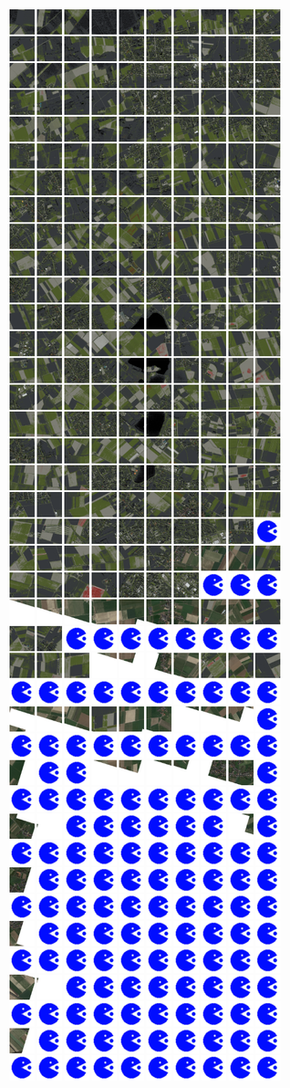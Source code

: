 <html>
<div>
<img src="https://github.com/HakkaTjakka/NL_TILE_MAP/blob/main/18/625/-1019/r.6250.-10190.png" height="44" width="44">
<img src="https://github.com/HakkaTjakka/NL_TILE_MAP/blob/main/18/625/-1019/r.6251.-10190.png" height="44" width="44">
<img src="https://github.com/HakkaTjakka/NL_TILE_MAP/blob/main/18/625/-1019/r.6252.-10190.png" height="44" width="44">
<img src="https://github.com/HakkaTjakka/NL_TILE_MAP/blob/main/18/625/-1019/r.6253.-10190.png" height="44" width="44">
<img src="https://github.com/HakkaTjakka/NL_TILE_MAP/blob/main/18/625/-1019/r.6254.-10190.png" height="44" width="44">
<img src="https://github.com/HakkaTjakka/NL_TILE_MAP/blob/main/18/625/-1019/r.6255.-10190.png" height="44" width="44">
<img src="https://github.com/HakkaTjakka/NL_TILE_MAP/blob/main/18/625/-1019/r.6256.-10190.png" height="44" width="44">
<img src="https://github.com/HakkaTjakka/NL_TILE_MAP/blob/main/18/625/-1019/r.6257.-10190.png" height="44" width="44">
<img src="https://github.com/HakkaTjakka/NL_TILE_MAP/blob/main/18/625/-1019/r.6258.-10190.png" height="44" width="44">
<img src="https://github.com/HakkaTjakka/NL_TILE_MAP/blob/main/18/625/-1019/r.6259.-10190.png" height="44" width="44">
<img src="https://github.com/HakkaTjakka/NL_TILE_MAP/blob/main/18/626/-1019/r.6260.-10190.png" height="44" width="44">
<img src="https://github.com/HakkaTjakka/NL_TILE_MAP/blob/main/18/626/-1019/r.6261.-10190.png" height="44" width="44">
<img src="https://github.com/HakkaTjakka/NL_TILE_MAP/blob/main/18/626/-1019/r.6262.-10190.png" height="44" width="44">
<img src="https://github.com/HakkaTjakka/NL_TILE_MAP/blob/main/18/626/-1019/r.6263.-10190.png" height="44" width="44">
<img src="https://github.com/HakkaTjakka/NL_TILE_MAP/blob/main/18/626/-1019/r.6264.-10190.png" height="44" width="44">
<img src="https://github.com/HakkaTjakka/NL_TILE_MAP/blob/main/18/626/-1019/r.6265.-10190.png" height="44" width="44">
<img src="https://github.com/HakkaTjakka/NL_TILE_MAP/blob/main/18/626/-1019/r.6266.-10190.png" height="44" width="44">
<img src="https://github.com/HakkaTjakka/NL_TILE_MAP/blob/main/18/626/-1019/r.6267.-10190.png" height="44" width="44">
<img src="https://github.com/HakkaTjakka/NL_TILE_MAP/blob/main/18/626/-1019/r.6268.-10190.png" height="44" width="44">
<img src="https://github.com/HakkaTjakka/NL_TILE_MAP/blob/main/18/626/-1019/r.6269.-10190.png" height="44" width="44">
<br>
<img src="https://github.com/HakkaTjakka/NL_TILE_MAP/blob/main/18/625/-1019/r.6250.-10189.png" height="44" width="44">
<img src="https://github.com/HakkaTjakka/NL_TILE_MAP/blob/main/18/625/-1019/r.6251.-10189.png" height="44" width="44">
<img src="https://github.com/HakkaTjakka/NL_TILE_MAP/blob/main/18/625/-1019/r.6252.-10189.png" height="44" width="44">
<img src="https://github.com/HakkaTjakka/NL_TILE_MAP/blob/main/18/625/-1019/r.6253.-10189.png" height="44" width="44">
<img src="https://github.com/HakkaTjakka/NL_TILE_MAP/blob/main/18/625/-1019/r.6254.-10189.png" height="44" width="44">
<img src="https://github.com/HakkaTjakka/NL_TILE_MAP/blob/main/18/625/-1019/r.6255.-10189.png" height="44" width="44">
<img src="https://github.com/HakkaTjakka/NL_TILE_MAP/blob/main/18/625/-1019/r.6256.-10189.png" height="44" width="44">
<img src="https://github.com/HakkaTjakka/NL_TILE_MAP/blob/main/18/625/-1019/r.6257.-10189.png" height="44" width="44">
<img src="https://github.com/HakkaTjakka/NL_TILE_MAP/blob/main/18/625/-1019/r.6258.-10189.png" height="44" width="44">
<img src="https://github.com/HakkaTjakka/NL_TILE_MAP/blob/main/18/625/-1019/r.6259.-10189.png" height="44" width="44">
<img src="https://github.com/HakkaTjakka/NL_TILE_MAP/blob/main/18/626/-1019/r.6260.-10189.png" height="44" width="44">
<img src="https://github.com/HakkaTjakka/NL_TILE_MAP/blob/main/18/626/-1019/r.6261.-10189.png" height="44" width="44">
<img src="https://github.com/HakkaTjakka/NL_TILE_MAP/blob/main/18/626/-1019/r.6262.-10189.png" height="44" width="44">
<img src="https://github.com/HakkaTjakka/NL_TILE_MAP/blob/main/18/626/-1019/r.6263.-10189.png" height="44" width="44">
<img src="https://github.com/HakkaTjakka/NL_TILE_MAP/blob/main/18/626/-1019/r.6264.-10189.png" height="44" width="44">
<img src="https://github.com/HakkaTjakka/NL_TILE_MAP/blob/main/18/626/-1019/r.6265.-10189.png" height="44" width="44">
<img src="https://github.com/HakkaTjakka/NL_TILE_MAP/blob/main/18/626/-1019/r.6266.-10189.png" height="44" width="44">
<img src="https://github.com/HakkaTjakka/NL_TILE_MAP/blob/main/18/626/-1019/r.6267.-10189.png" height="44" width="44">
<img src="https://github.com/HakkaTjakka/NL_TILE_MAP/blob/main/18/626/-1019/r.6268.-10189.png" height="44" width="44">
<img src="https://github.com/HakkaTjakka/NL_TILE_MAP/blob/main/18/626/-1019/r.6269.-10189.png" height="44" width="44">
<br>
<img src="https://github.com/HakkaTjakka/NL_TILE_MAP/blob/main/18/625/-1019/r.6250.-10188.png" height="44" width="44">
<img src="https://github.com/HakkaTjakka/NL_TILE_MAP/blob/main/18/625/-1019/r.6251.-10188.png" height="44" width="44">
<img src="https://github.com/HakkaTjakka/NL_TILE_MAP/blob/main/18/625/-1019/r.6252.-10188.png" height="44" width="44">
<img src="https://github.com/HakkaTjakka/NL_TILE_MAP/blob/main/18/625/-1019/r.6253.-10188.png" height="44" width="44">
<img src="https://github.com/HakkaTjakka/NL_TILE_MAP/blob/main/18/625/-1019/r.6254.-10188.png" height="44" width="44">
<img src="https://github.com/HakkaTjakka/NL_TILE_MAP/blob/main/18/625/-1019/r.6255.-10188.png" height="44" width="44">
<img src="https://github.com/HakkaTjakka/NL_TILE_MAP/blob/main/18/625/-1019/r.6256.-10188.png" height="44" width="44">
<img src="https://github.com/HakkaTjakka/NL_TILE_MAP/blob/main/18/625/-1019/r.6257.-10188.png" height="44" width="44">
<img src="https://github.com/HakkaTjakka/NL_TILE_MAP/blob/main/18/625/-1019/r.6258.-10188.png" height="44" width="44">
<img src="https://github.com/HakkaTjakka/NL_TILE_MAP/blob/main/18/625/-1019/r.6259.-10188.png" height="44" width="44">
<img src="https://github.com/HakkaTjakka/NL_TILE_MAP/blob/main/18/626/-1019/r.6260.-10188.png" height="44" width="44">
<img src="https://github.com/HakkaTjakka/NL_TILE_MAP/blob/main/18/626/-1019/r.6261.-10188.png" height="44" width="44">
<img src="https://github.com/HakkaTjakka/NL_TILE_MAP/blob/main/18/626/-1019/r.6262.-10188.png" height="44" width="44">
<img src="https://github.com/HakkaTjakka/NL_TILE_MAP/blob/main/18/626/-1019/r.6263.-10188.png" height="44" width="44">
<img src="https://github.com/HakkaTjakka/NL_TILE_MAP/blob/main/18/626/-1019/r.6264.-10188.png" height="44" width="44">
<img src="https://github.com/HakkaTjakka/NL_TILE_MAP/blob/main/18/626/-1019/r.6265.-10188.png" height="44" width="44">
<img src="https://github.com/HakkaTjakka/NL_TILE_MAP/blob/main/18/626/-1019/r.6266.-10188.png" height="44" width="44">
<img src="https://github.com/HakkaTjakka/NL_TILE_MAP/blob/main/18/626/-1019/r.6267.-10188.png" height="44" width="44">
<img src="https://github.com/HakkaTjakka/NL_TILE_MAP/blob/main/18/626/-1019/r.6268.-10188.png" height="44" width="44">
<img src="https://github.com/HakkaTjakka/NL_TILE_MAP/blob/main/18/626/-1019/r.6269.-10188.png" height="44" width="44">
<br>
<img src="https://github.com/HakkaTjakka/NL_TILE_MAP/blob/main/18/625/-1019/r.6250.-10187.png" height="44" width="44">
<img src="https://github.com/HakkaTjakka/NL_TILE_MAP/blob/main/18/625/-1019/r.6251.-10187.png" height="44" width="44">
<img src="https://github.com/HakkaTjakka/NL_TILE_MAP/blob/main/18/625/-1019/r.6252.-10187.png" height="44" width="44">
<img src="https://github.com/HakkaTjakka/NL_TILE_MAP/blob/main/18/625/-1019/r.6253.-10187.png" height="44" width="44">
<img src="https://github.com/HakkaTjakka/NL_TILE_MAP/blob/main/18/625/-1019/r.6254.-10187.png" height="44" width="44">
<img src="https://github.com/HakkaTjakka/NL_TILE_MAP/blob/main/18/625/-1019/r.6255.-10187.png" height="44" width="44">
<img src="https://github.com/HakkaTjakka/NL_TILE_MAP/blob/main/18/625/-1019/r.6256.-10187.png" height="44" width="44">
<img src="https://github.com/HakkaTjakka/NL_TILE_MAP/blob/main/18/625/-1019/r.6257.-10187.png" height="44" width="44">
<img src="https://github.com/HakkaTjakka/NL_TILE_MAP/blob/main/18/625/-1019/r.6258.-10187.png" height="44" width="44">
<img src="https://github.com/HakkaTjakka/NL_TILE_MAP/blob/main/18/625/-1019/r.6259.-10187.png" height="44" width="44">
<img src="https://github.com/HakkaTjakka/NL_TILE_MAP/blob/main/18/626/-1019/r.6260.-10187.png" height="44" width="44">
<img src="https://github.com/HakkaTjakka/NL_TILE_MAP/blob/main/18/626/-1019/r.6261.-10187.png" height="44" width="44">
<img src="https://github.com/HakkaTjakka/NL_TILE_MAP/blob/main/18/626/-1019/r.6262.-10187.png" height="44" width="44">
<img src="https://github.com/HakkaTjakka/NL_TILE_MAP/blob/main/18/626/-1019/r.6263.-10187.png" height="44" width="44">
<img src="https://github.com/HakkaTjakka/NL_TILE_MAP/blob/main/18/626/-1019/r.6264.-10187.png" height="44" width="44">
<img src="https://github.com/HakkaTjakka/NL_TILE_MAP/blob/main/18/626/-1019/r.6265.-10187.png" height="44" width="44">
<img src="https://github.com/HakkaTjakka/NL_TILE_MAP/blob/main/18/626/-1019/r.6266.-10187.png" height="44" width="44">
<img src="https://github.com/HakkaTjakka/NL_TILE_MAP/blob/main/18/626/-1019/r.6267.-10187.png" height="44" width="44">
<img src="https://github.com/HakkaTjakka/NL_TILE_MAP/blob/main/18/626/-1019/r.6268.-10187.png" height="44" width="44">
<img src="https://github.com/HakkaTjakka/NL_TILE_MAP/blob/main/18/626/-1019/r.6269.-10187.png" height="44" width="44">
<br>
<img src="https://github.com/HakkaTjakka/NL_TILE_MAP/blob/main/18/625/-1019/r.6250.-10186.png" height="44" width="44">
<img src="https://github.com/HakkaTjakka/NL_TILE_MAP/blob/main/18/625/-1019/r.6251.-10186.png" height="44" width="44">
<img src="https://github.com/HakkaTjakka/NL_TILE_MAP/blob/main/18/625/-1019/r.6252.-10186.png" height="44" width="44">
<img src="https://github.com/HakkaTjakka/NL_TILE_MAP/blob/main/18/625/-1019/r.6253.-10186.png" height="44" width="44">
<img src="https://github.com/HakkaTjakka/NL_TILE_MAP/blob/main/18/625/-1019/r.6254.-10186.png" height="44" width="44">
<img src="https://github.com/HakkaTjakka/NL_TILE_MAP/blob/main/18/625/-1019/r.6255.-10186.png" height="44" width="44">
<img src="https://github.com/HakkaTjakka/NL_TILE_MAP/blob/main/18/625/-1019/r.6256.-10186.png" height="44" width="44">
<img src="https://github.com/HakkaTjakka/NL_TILE_MAP/blob/main/18/625/-1019/r.6257.-10186.png" height="44" width="44">
<img src="https://github.com/HakkaTjakka/NL_TILE_MAP/blob/main/18/625/-1019/r.6258.-10186.png" height="44" width="44">
<img src="https://github.com/HakkaTjakka/NL_TILE_MAP/blob/main/18/625/-1019/r.6259.-10186.png" height="44" width="44">
<img src="https://github.com/HakkaTjakka/NL_TILE_MAP/blob/main/18/626/-1019/r.6260.-10186.png" height="44" width="44">
<img src="https://github.com/HakkaTjakka/NL_TILE_MAP/blob/main/18/626/-1019/r.6261.-10186.png" height="44" width="44">
<img src="https://github.com/HakkaTjakka/NL_TILE_MAP/blob/main/18/626/-1019/r.6262.-10186.png" height="44" width="44">
<img src="https://github.com/HakkaTjakka/NL_TILE_MAP/blob/main/18/626/-1019/r.6263.-10186.png" height="44" width="44">
<img src="https://github.com/HakkaTjakka/NL_TILE_MAP/blob/main/18/626/-1019/r.6264.-10186.png" height="44" width="44">
<img src="https://github.com/HakkaTjakka/NL_TILE_MAP/blob/main/18/626/-1019/r.6265.-10186.png" height="44" width="44">
<img src="https://github.com/HakkaTjakka/NL_TILE_MAP/blob/main/18/626/-1019/r.6266.-10186.png" height="44" width="44">
<img src="https://github.com/HakkaTjakka/NL_TILE_MAP/blob/main/18/626/-1019/r.6267.-10186.png" height="44" width="44">
<img src="https://github.com/HakkaTjakka/NL_TILE_MAP/blob/main/18/626/-1019/r.6268.-10186.png" height="44" width="44">
<img src="https://github.com/HakkaTjakka/NL_TILE_MAP/blob/main/18/626/-1019/r.6269.-10186.png" height="44" width="44">
<br>
<img src="https://github.com/HakkaTjakka/NL_TILE_MAP/blob/main/18/625/-1019/r.6250.-10185.png" height="44" width="44">
<img src="https://github.com/HakkaTjakka/NL_TILE_MAP/blob/main/18/625/-1019/r.6251.-10185.png" height="44" width="44">
<img src="https://github.com/HakkaTjakka/NL_TILE_MAP/blob/main/18/625/-1019/r.6252.-10185.png" height="44" width="44">
<img src="https://github.com/HakkaTjakka/NL_TILE_MAP/blob/main/18/625/-1019/r.6253.-10185.png" height="44" width="44">
<img src="https://github.com/HakkaTjakka/NL_TILE_MAP/blob/main/18/625/-1019/r.6254.-10185.png" height="44" width="44">
<img src="https://github.com/HakkaTjakka/NL_TILE_MAP/blob/main/18/625/-1019/r.6255.-10185.png" height="44" width="44">
<img src="https://github.com/HakkaTjakka/NL_TILE_MAP/blob/main/18/625/-1019/r.6256.-10185.png" height="44" width="44">
<img src="https://github.com/HakkaTjakka/NL_TILE_MAP/blob/main/18/625/-1019/r.6257.-10185.png" height="44" width="44">
<img src="https://github.com/HakkaTjakka/NL_TILE_MAP/blob/main/18/625/-1019/r.6258.-10185.png" height="44" width="44">
<img src="https://github.com/HakkaTjakka/NL_TILE_MAP/blob/main/18/625/-1019/r.6259.-10185.png" height="44" width="44">
<img src="https://github.com/HakkaTjakka/NL_TILE_MAP/blob/main/18/626/-1019/r.6260.-10185.png" height="44" width="44">
<img src="https://github.com/HakkaTjakka/NL_TILE_MAP/blob/main/18/626/-1019/r.6261.-10185.png" height="44" width="44">
<img src="https://github.com/HakkaTjakka/NL_TILE_MAP/blob/main/18/626/-1019/r.6262.-10185.png" height="44" width="44">
<img src="https://github.com/HakkaTjakka/NL_TILE_MAP/blob/main/18/626/-1019/r.6263.-10185.png" height="44" width="44">
<img src="https://github.com/HakkaTjakka/NL_TILE_MAP/blob/main/18/626/-1019/r.6264.-10185.png" height="44" width="44">
<img src="https://github.com/HakkaTjakka/NL_TILE_MAP/blob/main/18/626/-1019/r.6265.-10185.png" height="44" width="44">
<img src="https://github.com/HakkaTjakka/NL_TILE_MAP/blob/main/18/626/-1019/r.6266.-10185.png" height="44" width="44">
<img src="https://github.com/HakkaTjakka/NL_TILE_MAP/blob/main/18/626/-1019/r.6267.-10185.png" height="44" width="44">
<img src="https://github.com/HakkaTjakka/NL_TILE_MAP/blob/main/18/626/-1019/r.6268.-10185.png" height="44" width="44">
<img src="https://github.com/HakkaTjakka/NL_TILE_MAP/blob/main/18/626/-1019/r.6269.-10185.png" height="44" width="44">
<br>
<img src="https://github.com/HakkaTjakka/NL_TILE_MAP/blob/main/18/625/-1019/r.6250.-10184.png" height="44" width="44">
<img src="https://github.com/HakkaTjakka/NL_TILE_MAP/blob/main/18/625/-1019/r.6251.-10184.png" height="44" width="44">
<img src="https://github.com/HakkaTjakka/NL_TILE_MAP/blob/main/18/625/-1019/r.6252.-10184.png" height="44" width="44">
<img src="https://github.com/HakkaTjakka/NL_TILE_MAP/blob/main/18/625/-1019/r.6253.-10184.png" height="44" width="44">
<img src="https://github.com/HakkaTjakka/NL_TILE_MAP/blob/main/18/625/-1019/r.6254.-10184.png" height="44" width="44">
<img src="https://github.com/HakkaTjakka/NL_TILE_MAP/blob/main/18/625/-1019/r.6255.-10184.png" height="44" width="44">
<img src="https://github.com/HakkaTjakka/NL_TILE_MAP/blob/main/18/625/-1019/r.6256.-10184.png" height="44" width="44">
<img src="https://github.com/HakkaTjakka/NL_TILE_MAP/blob/main/18/625/-1019/r.6257.-10184.png" height="44" width="44">
<img src="https://github.com/HakkaTjakka/NL_TILE_MAP/blob/main/18/625/-1019/r.6258.-10184.png" height="44" width="44">
<img src="https://github.com/HakkaTjakka/NL_TILE_MAP/blob/main/18/625/-1019/r.6259.-10184.png" height="44" width="44">
<img src="https://github.com/HakkaTjakka/NL_TILE_MAP/blob/main/18/626/-1019/r.6260.-10184.png" height="44" width="44">
<img src="https://github.com/HakkaTjakka/NL_TILE_MAP/blob/main/18/626/-1019/r.6261.-10184.png" height="44" width="44">
<img src="https://github.com/HakkaTjakka/NL_TILE_MAP/blob/main/18/626/-1019/r.6262.-10184.png" height="44" width="44">
<img src="https://github.com/HakkaTjakka/NL_TILE_MAP/blob/main/18/626/-1019/r.6263.-10184.png" height="44" width="44">
<img src="https://github.com/HakkaTjakka/NL_TILE_MAP/blob/main/18/626/-1019/r.6264.-10184.png" height="44" width="44">
<img src="https://github.com/HakkaTjakka/NL_TILE_MAP/blob/main/18/626/-1019/r.6265.-10184.png" height="44" width="44">
<img src="https://github.com/HakkaTjakka/NL_TILE_MAP/blob/main/18/626/-1019/r.6266.-10184.png" height="44" width="44">
<img src="https://github.com/HakkaTjakka/NL_TILE_MAP/blob/main/18/626/-1019/r.6267.-10184.png" height="44" width="44">
<img src="https://github.com/HakkaTjakka/NL_TILE_MAP/blob/main/18/626/-1019/r.6268.-10184.png" height="44" width="44">
<img src="https://github.com/HakkaTjakka/NL_TILE_MAP/blob/main/18/626/-1019/r.6269.-10184.png" height="44" width="44">
<br>
<img src="https://github.com/HakkaTjakka/NL_TILE_MAP/blob/main/18/625/-1019/r.6250.-10183.png" height="44" width="44">
<img src="https://github.com/HakkaTjakka/NL_TILE_MAP/blob/main/18/625/-1019/r.6251.-10183.png" height="44" width="44">
<img src="https://github.com/HakkaTjakka/NL_TILE_MAP/blob/main/18/625/-1019/r.6252.-10183.png" height="44" width="44">
<img src="https://github.com/HakkaTjakka/NL_TILE_MAP/blob/main/18/625/-1019/r.6253.-10183.png" height="44" width="44">
<img src="https://github.com/HakkaTjakka/NL_TILE_MAP/blob/main/18/625/-1019/r.6254.-10183.png" height="44" width="44">
<img src="https://github.com/HakkaTjakka/NL_TILE_MAP/blob/main/18/625/-1019/r.6255.-10183.png" height="44" width="44">
<img src="https://github.com/HakkaTjakka/NL_TILE_MAP/blob/main/18/625/-1019/r.6256.-10183.png" height="44" width="44">
<img src="https://github.com/HakkaTjakka/NL_TILE_MAP/blob/main/18/625/-1019/r.6257.-10183.png" height="44" width="44">
<img src="https://github.com/HakkaTjakka/NL_TILE_MAP/blob/main/18/625/-1019/r.6258.-10183.png" height="44" width="44">
<img src="https://github.com/HakkaTjakka/NL_TILE_MAP/blob/main/18/625/-1019/r.6259.-10183.png" height="44" width="44">
<img src="https://github.com/HakkaTjakka/NL_TILE_MAP/blob/main/18/626/-1019/r.6260.-10183.png" height="44" width="44">
<img src="https://github.com/HakkaTjakka/NL_TILE_MAP/blob/main/18/626/-1019/r.6261.-10183.png" height="44" width="44">
<img src="https://github.com/HakkaTjakka/NL_TILE_MAP/blob/main/18/626/-1019/r.6262.-10183.png" height="44" width="44">
<img src="https://github.com/HakkaTjakka/NL_TILE_MAP/blob/main/18/626/-1019/r.6263.-10183.png" height="44" width="44">
<img src="https://github.com/HakkaTjakka/NL_TILE_MAP/blob/main/18/626/-1019/r.6264.-10183.png" height="44" width="44">
<img src="https://github.com/HakkaTjakka/NL_TILE_MAP/blob/main/18/626/-1019/r.6265.-10183.png" height="44" width="44">
<img src="https://github.com/HakkaTjakka/NL_TILE_MAP/blob/main/18/626/-1019/r.6266.-10183.png" height="44" width="44">
<img src="https://github.com/HakkaTjakka/NL_TILE_MAP/blob/main/18/626/-1019/r.6267.-10183.png" height="44" width="44">
<img src="https://github.com/HakkaTjakka/NL_TILE_MAP/blob/main/18/626/-1019/r.6268.-10183.png" height="44" width="44">
<img src="https://github.com/HakkaTjakka/NL_TILE_MAP/blob/main/18/626/-1019/r.6269.-10183.png" height="44" width="44">
<br>
<img src="https://github.com/HakkaTjakka/NL_TILE_MAP/blob/main/18/625/-1019/r.6250.-10182.png" height="44" width="44">
<img src="https://github.com/HakkaTjakka/NL_TILE_MAP/blob/main/18/625/-1019/r.6251.-10182.png" height="44" width="44">
<img src="https://github.com/HakkaTjakka/NL_TILE_MAP/blob/main/18/625/-1019/r.6252.-10182.png" height="44" width="44">
<img src="https://github.com/HakkaTjakka/NL_TILE_MAP/blob/main/18/625/-1019/r.6253.-10182.png" height="44" width="44">
<img src="https://github.com/HakkaTjakka/NL_TILE_MAP/blob/main/18/625/-1019/r.6254.-10182.png" height="44" width="44">
<img src="https://github.com/HakkaTjakka/NL_TILE_MAP/blob/main/18/625/-1019/r.6255.-10182.png" height="44" width="44">
<img src="https://github.com/HakkaTjakka/NL_TILE_MAP/blob/main/18/625/-1019/r.6256.-10182.png" height="44" width="44">
<img src="https://github.com/HakkaTjakka/NL_TILE_MAP/blob/main/18/625/-1019/r.6257.-10182.png" height="44" width="44">
<img src="https://github.com/HakkaTjakka/NL_TILE_MAP/blob/main/18/625/-1019/r.6258.-10182.png" height="44" width="44">
<img src="https://github.com/HakkaTjakka/NL_TILE_MAP/blob/main/18/625/-1019/r.6259.-10182.png" height="44" width="44">
<img src="https://github.com/HakkaTjakka/NL_TILE_MAP/blob/main/18/626/-1019/r.6260.-10182.png" height="44" width="44">
<img src="https://github.com/HakkaTjakka/NL_TILE_MAP/blob/main/18/626/-1019/r.6261.-10182.png" height="44" width="44">
<img src="https://github.com/HakkaTjakka/NL_TILE_MAP/blob/main/18/626/-1019/r.6262.-10182.png" height="44" width="44">
<img src="https://github.com/HakkaTjakka/NL_TILE_MAP/blob/main/18/626/-1019/r.6263.-10182.png" height="44" width="44">
<img src="https://github.com/HakkaTjakka/NL_TILE_MAP/blob/main/18/626/-1019/r.6264.-10182.png" height="44" width="44">
<img src="https://github.com/HakkaTjakka/NL_TILE_MAP/blob/main/18/626/-1019/r.6265.-10182.png" height="44" width="44">
<img src="https://github.com/HakkaTjakka/NL_TILE_MAP/blob/main/18/626/-1019/r.6266.-10182.png" height="44" width="44">
<img src="https://github.com/HakkaTjakka/NL_TILE_MAP/blob/main/18/626/-1019/r.6267.-10182.png" height="44" width="44">
<img src="https://github.com/HakkaTjakka/NL_TILE_MAP/blob/main/18/626/-1019/r.6268.-10182.png" height="44" width="44">
<img src="https://github.com/HakkaTjakka/NL_TILE_MAP/blob/main/18/626/-1019/r.6269.-10182.png" height="44" width="44">
<br>
<img src="https://github.com/HakkaTjakka/NL_TILE_MAP/blob/main/18/625/-1019/r.6250.-10181.png" height="44" width="44">
<img src="https://github.com/HakkaTjakka/NL_TILE_MAP/blob/main/18/625/-1019/r.6251.-10181.png" height="44" width="44">
<img src="https://github.com/HakkaTjakka/NL_TILE_MAP/blob/main/18/625/-1019/r.6252.-10181.png" height="44" width="44">
<img src="https://github.com/HakkaTjakka/NL_TILE_MAP/blob/main/18/625/-1019/r.6253.-10181.png" height="44" width="44">
<img src="https://github.com/HakkaTjakka/NL_TILE_MAP/blob/main/18/625/-1019/r.6254.-10181.png" height="44" width="44">
<img src="https://github.com/HakkaTjakka/NL_TILE_MAP/blob/main/18/625/-1019/r.6255.-10181.png" height="44" width="44">
<img src="https://github.com/HakkaTjakka/NL_TILE_MAP/blob/main/18/625/-1019/r.6256.-10181.png" height="44" width="44">
<img src="https://github.com/HakkaTjakka/NL_TILE_MAP/blob/main/18/625/-1019/r.6257.-10181.png" height="44" width="44">
<img src="https://github.com/HakkaTjakka/NL_TILE_MAP/blob/main/18/625/-1019/r.6258.-10181.png" height="44" width="44">
<img src="https://github.com/HakkaTjakka/NL_TILE_MAP/blob/main/18/625/-1019/r.6259.-10181.png" height="44" width="44">
<img src="https://github.com/HakkaTjakka/NL_TILE_MAP/blob/main/18/626/-1019/r.6260.-10181.png" height="44" width="44">
<img src="https://github.com/HakkaTjakka/NL_TILE_MAP/blob/main/18/626/-1019/r.6261.-10181.png" height="44" width="44">
<img src="https://github.com/HakkaTjakka/NL_TILE_MAP/blob/main/18/626/-1019/r.6262.-10181.png" height="44" width="44">
<img src="https://github.com/HakkaTjakka/NL_TILE_MAP/blob/main/18/626/-1019/r.6263.-10181.png" height="44" width="44">
<img src="https://github.com/HakkaTjakka/NL_TILE_MAP/blob/main/18/626/-1019/r.6264.-10181.png" height="44" width="44">
<img src="https://github.com/HakkaTjakka/NL_TILE_MAP/blob/main/18/626/-1019/r.6265.-10181.png" height="44" width="44">
<img src="https://github.com/HakkaTjakka/NL_TILE_MAP/blob/main/18/626/-1019/r.6266.-10181.png" height="44" width="44">
<img src="https://github.com/HakkaTjakka/NL_TILE_MAP/blob/main/18/626/-1019/r.6267.-10181.png" height="44" width="44">
<img src="https://github.com/HakkaTjakka/NL_TILE_MAP/blob/main/18/626/-1019/r.6268.-10181.png" height="44" width="44">
<img src="https://github.com/HakkaTjakka/NL_TILE_MAP/blob/main/source.png" height="44" width="44">
<br>
<img src="https://github.com/HakkaTjakka/NL_TILE_MAP/blob/main/18/625/-1018/r.6250.-10180.png" height="44" width="44">
<img src="https://github.com/HakkaTjakka/NL_TILE_MAP/blob/main/18/625/-1018/r.6251.-10180.png" height="44" width="44">
<img src="https://github.com/HakkaTjakka/NL_TILE_MAP/blob/main/18/625/-1018/r.6252.-10180.png" height="44" width="44">
<img src="https://github.com/HakkaTjakka/NL_TILE_MAP/blob/main/18/625/-1018/r.6253.-10180.png" height="44" width="44">
<img src="https://github.com/HakkaTjakka/NL_TILE_MAP/blob/main/18/625/-1018/r.6254.-10180.png" height="44" width="44">
<img src="https://github.com/HakkaTjakka/NL_TILE_MAP/blob/main/18/625/-1018/r.6255.-10180.png" height="44" width="44">
<img src="https://github.com/HakkaTjakka/NL_TILE_MAP/blob/main/18/625/-1018/r.6256.-10180.png" height="44" width="44">
<img src="https://github.com/HakkaTjakka/NL_TILE_MAP/blob/main/18/625/-1018/r.6257.-10180.png" height="44" width="44">
<img src="https://github.com/HakkaTjakka/NL_TILE_MAP/blob/main/18/625/-1018/r.6258.-10180.png" height="44" width="44">
<img src="https://github.com/HakkaTjakka/NL_TILE_MAP/blob/main/18/625/-1018/r.6259.-10180.png" height="44" width="44">
<img src="https://github.com/HakkaTjakka/NL_TILE_MAP/blob/main/18/626/-1018/r.6260.-10180.png" height="44" width="44">
<img src="https://github.com/HakkaTjakka/NL_TILE_MAP/blob/main/18/626/-1018/r.6261.-10180.png" height="44" width="44">
<img src="https://github.com/HakkaTjakka/NL_TILE_MAP/blob/main/18/626/-1018/r.6262.-10180.png" height="44" width="44">
<img src="https://github.com/HakkaTjakka/NL_TILE_MAP/blob/main/18/626/-1018/r.6263.-10180.png" height="44" width="44">
<img src="https://github.com/HakkaTjakka/NL_TILE_MAP/blob/main/18/626/-1018/r.6264.-10180.png" height="44" width="44">
<img src="https://github.com/HakkaTjakka/NL_TILE_MAP/blob/main/18/626/-1018/r.6265.-10180.png" height="44" width="44">
<img src="https://github.com/HakkaTjakka/NL_TILE_MAP/blob/main/18/626/-1018/r.6266.-10180.png" height="44" width="44">
<img src="https://github.com/HakkaTjakka/NL_TILE_MAP/blob/main/source.png" height="44" width="44">
<img src="https://github.com/HakkaTjakka/NL_TILE_MAP/blob/main/source.png" height="44" width="44">
<img src="https://github.com/HakkaTjakka/NL_TILE_MAP/blob/main/source.png" height="44" width="44">
<br>
<img src="https://github.com/HakkaTjakka/NL_TILE_MAP/blob/main/18/625/-1018/r.6250.-10179.png" height="44" width="44">
<img src="https://github.com/HakkaTjakka/NL_TILE_MAP/blob/main/18/625/-1018/r.6251.-10179.png" height="44" width="44">
<img src="https://github.com/HakkaTjakka/NL_TILE_MAP/blob/main/18/625/-1018/r.6252.-10179.png" height="44" width="44">
<img src="https://github.com/HakkaTjakka/NL_TILE_MAP/blob/main/18/625/-1018/r.6253.-10179.png" height="44" width="44">
<img src="https://github.com/HakkaTjakka/NL_TILE_MAP/blob/main/18/625/-1018/r.6254.-10179.png" height="44" width="44">
<img src="https://github.com/HakkaTjakka/NL_TILE_MAP/blob/main/18/625/-1018/r.6255.-10179.png" height="44" width="44">
<img src="https://github.com/HakkaTjakka/NL_TILE_MAP/blob/main/18/625/-1018/r.6256.-10179.png" height="44" width="44">
<img src="https://github.com/HakkaTjakka/NL_TILE_MAP/blob/main/18/625/-1018/r.6257.-10179.png" height="44" width="44">
<img src="https://github.com/HakkaTjakka/NL_TILE_MAP/blob/main/18/625/-1018/r.6258.-10179.png" height="44" width="44">
<img src="https://github.com/HakkaTjakka/NL_TILE_MAP/blob/main/18/625/-1018/r.6259.-10179.png" height="44" width="44">
<img src="https://github.com/HakkaTjakka/NL_TILE_MAP/blob/main/18/626/-1018/r.6260.-10179.png" height="44" width="44">
<img src="https://github.com/HakkaTjakka/NL_TILE_MAP/blob/main/18/626/-1018/r.6261.-10179.png" height="44" width="44">
<img src="https://github.com/HakkaTjakka/NL_TILE_MAP/blob/main/source.png" height="44" width="44">
<img src="https://github.com/HakkaTjakka/NL_TILE_MAP/blob/main/source.png" height="44" width="44">
<img src="https://github.com/HakkaTjakka/NL_TILE_MAP/blob/main/source.png" height="44" width="44">
<img src="https://github.com/HakkaTjakka/NL_TILE_MAP/blob/main/source.png" height="44" width="44">
<img src="https://github.com/HakkaTjakka/NL_TILE_MAP/blob/main/source.png" height="44" width="44">
<img src="https://github.com/HakkaTjakka/NL_TILE_MAP/blob/main/source.png" height="44" width="44">
<img src="https://github.com/HakkaTjakka/NL_TILE_MAP/blob/main/source.png" height="44" width="44">
<img src="https://github.com/HakkaTjakka/NL_TILE_MAP/blob/main/source.png" height="44" width="44">
<br>
<img src="https://github.com/HakkaTjakka/NL_TILE_MAP/blob/main/18/625/-1018/r.6250.-10178.png" height="44" width="44">
<img src="https://github.com/HakkaTjakka/NL_TILE_MAP/blob/main/18/625/-1018/r.6251.-10178.png" height="44" width="44">
<img src="https://github.com/HakkaTjakka/NL_TILE_MAP/blob/main/18/625/-1018/r.6252.-10178.png" height="44" width="44">
<img src="https://github.com/HakkaTjakka/NL_TILE_MAP/blob/main/18/625/-1018/r.6253.-10178.png" height="44" width="44">
<img src="https://github.com/HakkaTjakka/NL_TILE_MAP/blob/main/18/625/-1018/r.6254.-10178.png" height="44" width="44">
<img src="https://github.com/HakkaTjakka/NL_TILE_MAP/blob/main/18/625/-1018/r.6255.-10178.png" height="44" width="44">
<img src="https://github.com/HakkaTjakka/NL_TILE_MAP/blob/main/18/625/-1018/r.6256.-10178.png" height="44" width="44">
<img src="https://github.com/HakkaTjakka/NL_TILE_MAP/blob/main/18/625/-1018/r.6257.-10178.png" height="44" width="44">
<img src="https://github.com/HakkaTjakka/NL_TILE_MAP/blob/main/18/625/-1018/r.6258.-10178.png" height="44" width="44">
<img src="https://github.com/HakkaTjakka/NL_TILE_MAP/blob/main/18/625/-1018/r.6259.-10178.png" height="44" width="44">
<img src="https://github.com/HakkaTjakka/NL_TILE_MAP/blob/main/source.png" height="44" width="44">
<img src="https://github.com/HakkaTjakka/NL_TILE_MAP/blob/main/source.png" height="44" width="44">
<img src="https://github.com/HakkaTjakka/NL_TILE_MAP/blob/main/source.png" height="44" width="44">
<img src="https://github.com/HakkaTjakka/NL_TILE_MAP/blob/main/source.png" height="44" width="44">
<img src="https://github.com/HakkaTjakka/NL_TILE_MAP/blob/main/source.png" height="44" width="44">
<img src="https://github.com/HakkaTjakka/NL_TILE_MAP/blob/main/source.png" height="44" width="44">
<img src="https://github.com/HakkaTjakka/NL_TILE_MAP/blob/main/source.png" height="44" width="44">
<img src="https://github.com/HakkaTjakka/NL_TILE_MAP/blob/main/source.png" height="44" width="44">
<img src="https://github.com/HakkaTjakka/NL_TILE_MAP/blob/main/source.png" height="44" width="44">
<img src="https://github.com/HakkaTjakka/NL_TILE_MAP/blob/main/source.png" height="44" width="44">
<br>
<img src="https://github.com/HakkaTjakka/NL_TILE_MAP/blob/main/18/625/-1018/r.6250.-10177.png" height="44" width="44">
<img src="https://github.com/HakkaTjakka/NL_TILE_MAP/blob/main/18/625/-1018/r.6251.-10177.png" height="44" width="44">
<img src="https://github.com/HakkaTjakka/NL_TILE_MAP/blob/main/18/625/-1018/r.6252.-10177.png" height="44" width="44">
<img src="https://github.com/HakkaTjakka/NL_TILE_MAP/blob/main/18/625/-1018/r.6253.-10177.png" height="44" width="44">
<img src="https://github.com/HakkaTjakka/NL_TILE_MAP/blob/main/18/625/-1018/r.6254.-10177.png" height="44" width="44">
<img src="https://github.com/HakkaTjakka/NL_TILE_MAP/blob/main/18/625/-1018/r.6255.-10177.png" height="44" width="44">
<img src="https://github.com/HakkaTjakka/NL_TILE_MAP/blob/main/18/625/-1018/r.6256.-10177.png" height="44" width="44">
<img src="https://github.com/HakkaTjakka/NL_TILE_MAP/blob/main/18/625/-1018/r.6257.-10177.png" height="44" width="44">
<img src="https://github.com/HakkaTjakka/NL_TILE_MAP/blob/main/18/625/-1018/r.6258.-10177.png" height="44" width="44">
<img src="https://github.com/HakkaTjakka/NL_TILE_MAP/blob/main/source.png" height="44" width="44">
<img src="https://github.com/HakkaTjakka/NL_TILE_MAP/blob/main/source.png" height="44" width="44">
<img src="https://github.com/HakkaTjakka/NL_TILE_MAP/blob/main/source.png" height="44" width="44">
<img src="https://github.com/HakkaTjakka/NL_TILE_MAP/blob/main/source.png" height="44" width="44">
<img src="https://github.com/HakkaTjakka/NL_TILE_MAP/blob/main/source.png" height="44" width="44">
<img src="https://github.com/HakkaTjakka/NL_TILE_MAP/blob/main/source.png" height="44" width="44">
<img src="https://github.com/HakkaTjakka/NL_TILE_MAP/blob/main/source.png" height="44" width="44">
<img src="https://github.com/HakkaTjakka/NL_TILE_MAP/blob/main/source.png" height="44" width="44">
<img src="https://github.com/HakkaTjakka/NL_TILE_MAP/blob/main/source.png" height="44" width="44">
<img src="https://github.com/HakkaTjakka/NL_TILE_MAP/blob/main/source.png" height="44" width="44">
<img src="https://github.com/HakkaTjakka/NL_TILE_MAP/blob/main/source.png" height="44" width="44">
<br>
<img src="https://github.com/HakkaTjakka/NL_TILE_MAP/blob/main/18/625/-1018/r.6250.-10176.png" height="44" width="44">
<img src="https://github.com/HakkaTjakka/NL_TILE_MAP/blob/main/source.png" height="44" width="44">
<img src="https://github.com/HakkaTjakka/NL_TILE_MAP/blob/main/source.png" height="44" width="44">
<img src="https://github.com/HakkaTjakka/NL_TILE_MAP/blob/main/18/625/-1018/r.6253.-10176.png" height="44" width="44">
<img src="https://github.com/HakkaTjakka/NL_TILE_MAP/blob/main/18/625/-1018/r.6254.-10176.png" height="44" width="44">
<img src="https://github.com/HakkaTjakka/NL_TILE_MAP/blob/main/18/625/-1018/r.6255.-10176.png" height="44" width="44">
<img src="https://github.com/HakkaTjakka/NL_TILE_MAP/blob/main/18/625/-1018/r.6256.-10176.png" height="44" width="44">
<img src="https://github.com/HakkaTjakka/NL_TILE_MAP/blob/main/18/625/-1018/r.6257.-10176.png" height="44" width="44">
<img src="https://github.com/HakkaTjakka/NL_TILE_MAP/blob/main/18/625/-1018/r.6258.-10176.png" height="44" width="44">
<img src="https://github.com/HakkaTjakka/NL_TILE_MAP/blob/main/source.png" height="44" width="44">
<img src="https://github.com/HakkaTjakka/NL_TILE_MAP/blob/main/source.png" height="44" width="44">
<img src="https://github.com/HakkaTjakka/NL_TILE_MAP/blob/main/source.png" height="44" width="44">
<img src="https://github.com/HakkaTjakka/NL_TILE_MAP/blob/main/source.png" height="44" width="44">
<img src="https://github.com/HakkaTjakka/NL_TILE_MAP/blob/main/source.png" height="44" width="44">
<img src="https://github.com/HakkaTjakka/NL_TILE_MAP/blob/main/source.png" height="44" width="44">
<img src="https://github.com/HakkaTjakka/NL_TILE_MAP/blob/main/source.png" height="44" width="44">
<img src="https://github.com/HakkaTjakka/NL_TILE_MAP/blob/main/source.png" height="44" width="44">
<img src="https://github.com/HakkaTjakka/NL_TILE_MAP/blob/main/source.png" height="44" width="44">
<img src="https://github.com/HakkaTjakka/NL_TILE_MAP/blob/main/source.png" height="44" width="44">
<img src="https://github.com/HakkaTjakka/NL_TILE_MAP/blob/main/source.png" height="44" width="44">
<br>
<img src="https://github.com/HakkaTjakka/NL_TILE_MAP/blob/main/18/625/-1018/r.6250.-10175.png" height="44" width="44">
<img src="https://github.com/HakkaTjakka/NL_TILE_MAP/blob/main/18/625/-1018/r.6251.-10175.png" height="44" width="44">
<img src="https://github.com/HakkaTjakka/NL_TILE_MAP/blob/main/source.png" height="44" width="44">
<img src="https://github.com/HakkaTjakka/NL_TILE_MAP/blob/main/source.png" height="44" width="44">
<img src="https://github.com/HakkaTjakka/NL_TILE_MAP/blob/main/source.png" height="44" width="44">
<img src="https://github.com/HakkaTjakka/NL_TILE_MAP/blob/main/source.png" height="44" width="44">
<img src="https://github.com/HakkaTjakka/NL_TILE_MAP/blob/main/source.png" height="44" width="44">
<img src="https://github.com/HakkaTjakka/NL_TILE_MAP/blob/main/source.png" height="44" width="44">
<img src="https://github.com/HakkaTjakka/NL_TILE_MAP/blob/main/18/625/-1018/r.6258.-10175.png" height="44" width="44">
<img src="https://github.com/HakkaTjakka/NL_TILE_MAP/blob/main/source.png" height="44" width="44">
<img src="https://github.com/HakkaTjakka/NL_TILE_MAP/blob/main/source.png" height="44" width="44">
<img src="https://github.com/HakkaTjakka/NL_TILE_MAP/blob/main/source.png" height="44" width="44">
<img src="https://github.com/HakkaTjakka/NL_TILE_MAP/blob/main/source.png" height="44" width="44">
<img src="https://github.com/HakkaTjakka/NL_TILE_MAP/blob/main/source.png" height="44" width="44">
<img src="https://github.com/HakkaTjakka/NL_TILE_MAP/blob/main/source.png" height="44" width="44">
<img src="https://github.com/HakkaTjakka/NL_TILE_MAP/blob/main/source.png" height="44" width="44">
<img src="https://github.com/HakkaTjakka/NL_TILE_MAP/blob/main/source.png" height="44" width="44">
<img src="https://github.com/HakkaTjakka/NL_TILE_MAP/blob/main/source.png" height="44" width="44">
<img src="https://github.com/HakkaTjakka/NL_TILE_MAP/blob/main/source.png" height="44" width="44">
<img src="https://github.com/HakkaTjakka/NL_TILE_MAP/blob/main/source.png" height="44" width="44">
<br>
<img src="https://github.com/HakkaTjakka/NL_TILE_MAP/blob/main/18/625/-1018/r.6250.-10174.png" height="44" width="44">
<img src="https://github.com/HakkaTjakka/NL_TILE_MAP/blob/main/source.png" height="44" width="44">
<img src="https://github.com/HakkaTjakka/NL_TILE_MAP/blob/main/source.png" height="44" width="44">
<img src="https://github.com/HakkaTjakka/NL_TILE_MAP/blob/main/source.png" height="44" width="44">
<img src="https://github.com/HakkaTjakka/NL_TILE_MAP/blob/main/source.png" height="44" width="44">
<img src="https://github.com/HakkaTjakka/NL_TILE_MAP/blob/main/source.png" height="44" width="44">
<img src="https://github.com/HakkaTjakka/NL_TILE_MAP/blob/main/source.png" height="44" width="44">
<img src="https://github.com/HakkaTjakka/NL_TILE_MAP/blob/main/source.png" height="44" width="44">
<img src="https://github.com/HakkaTjakka/NL_TILE_MAP/blob/main/source.png" height="44" width="44">
<img src="https://github.com/HakkaTjakka/NL_TILE_MAP/blob/main/source.png" height="44" width="44">
<img src="https://github.com/HakkaTjakka/NL_TILE_MAP/blob/main/source.png" height="44" width="44">
<img src="https://github.com/HakkaTjakka/NL_TILE_MAP/blob/main/source.png" height="44" width="44">
<img src="https://github.com/HakkaTjakka/NL_TILE_MAP/blob/main/source.png" height="44" width="44">
<img src="https://github.com/HakkaTjakka/NL_TILE_MAP/blob/main/source.png" height="44" width="44">
<img src="https://github.com/HakkaTjakka/NL_TILE_MAP/blob/main/source.png" height="44" width="44">
<img src="https://github.com/HakkaTjakka/NL_TILE_MAP/blob/main/source.png" height="44" width="44">
<img src="https://github.com/HakkaTjakka/NL_TILE_MAP/blob/main/source.png" height="44" width="44">
<img src="https://github.com/HakkaTjakka/NL_TILE_MAP/blob/main/source.png" height="44" width="44">
<img src="https://github.com/HakkaTjakka/NL_TILE_MAP/blob/main/source.png" height="44" width="44">
<img src="https://github.com/HakkaTjakka/NL_TILE_MAP/blob/main/source.png" height="44" width="44">
<br>
<img src="https://github.com/HakkaTjakka/NL_TILE_MAP/blob/main/18/625/-1018/r.6250.-10173.png" height="44" width="44">
<img src="https://github.com/HakkaTjakka/NL_TILE_MAP/blob/main/source.png" height="44" width="44">
<img src="https://github.com/HakkaTjakka/NL_TILE_MAP/blob/main/source.png" height="44" width="44">
<img src="https://github.com/HakkaTjakka/NL_TILE_MAP/blob/main/source.png" height="44" width="44">
<img src="https://github.com/HakkaTjakka/NL_TILE_MAP/blob/main/source.png" height="44" width="44">
<img src="https://github.com/HakkaTjakka/NL_TILE_MAP/blob/main/source.png" height="44" width="44">
<img src="https://github.com/HakkaTjakka/NL_TILE_MAP/blob/main/source.png" height="44" width="44">
<img src="https://github.com/HakkaTjakka/NL_TILE_MAP/blob/main/source.png" height="44" width="44">
<img src="https://github.com/HakkaTjakka/NL_TILE_MAP/blob/main/source.png" height="44" width="44">
<img src="https://github.com/HakkaTjakka/NL_TILE_MAP/blob/main/source.png" height="44" width="44">
<img src="https://github.com/HakkaTjakka/NL_TILE_MAP/blob/main/source.png" height="44" width="44">
<img src="https://github.com/HakkaTjakka/NL_TILE_MAP/blob/main/source.png" height="44" width="44">
<img src="https://github.com/HakkaTjakka/NL_TILE_MAP/blob/main/source.png" height="44" width="44">
<img src="https://github.com/HakkaTjakka/NL_TILE_MAP/blob/main/source.png" height="44" width="44">
<img src="https://github.com/HakkaTjakka/NL_TILE_MAP/blob/main/source.png" height="44" width="44">
<img src="https://github.com/HakkaTjakka/NL_TILE_MAP/blob/main/source.png" height="44" width="44">
<img src="https://github.com/HakkaTjakka/NL_TILE_MAP/blob/main/source.png" height="44" width="44">
<img src="https://github.com/HakkaTjakka/NL_TILE_MAP/blob/main/source.png" height="44" width="44">
<img src="https://github.com/HakkaTjakka/NL_TILE_MAP/blob/main/source.png" height="44" width="44">
<img src="https://github.com/HakkaTjakka/NL_TILE_MAP/blob/main/source.png" height="44" width="44">
<br>
<img src="https://github.com/HakkaTjakka/NL_TILE_MAP/blob/main/18/625/-1018/r.6250.-10172.png" height="44" width="44">
<img src="https://github.com/HakkaTjakka/NL_TILE_MAP/blob/main/18/625/-1018/r.6251.-10172.png" height="44" width="44">
<img src="https://github.com/HakkaTjakka/NL_TILE_MAP/blob/main/source.png" height="44" width="44">
<img src="https://github.com/HakkaTjakka/NL_TILE_MAP/blob/main/source.png" height="44" width="44">
<img src="https://github.com/HakkaTjakka/NL_TILE_MAP/blob/main/source.png" height="44" width="44">
<img src="https://github.com/HakkaTjakka/NL_TILE_MAP/blob/main/source.png" height="44" width="44">
<img src="https://github.com/HakkaTjakka/NL_TILE_MAP/blob/main/source.png" height="44" width="44">
<img src="https://github.com/HakkaTjakka/NL_TILE_MAP/blob/main/source.png" height="44" width="44">
<img src="https://github.com/HakkaTjakka/NL_TILE_MAP/blob/main/source.png" height="44" width="44">
<img src="https://github.com/HakkaTjakka/NL_TILE_MAP/blob/main/source.png" height="44" width="44">
<img src="https://github.com/HakkaTjakka/NL_TILE_MAP/blob/main/source.png" height="44" width="44">
<img src="https://github.com/HakkaTjakka/NL_TILE_MAP/blob/main/source.png" height="44" width="44">
<img src="https://github.com/HakkaTjakka/NL_TILE_MAP/blob/main/source.png" height="44" width="44">
<img src="https://github.com/HakkaTjakka/NL_TILE_MAP/blob/main/source.png" height="44" width="44">
<img src="https://github.com/HakkaTjakka/NL_TILE_MAP/blob/main/source.png" height="44" width="44">
<img src="https://github.com/HakkaTjakka/NL_TILE_MAP/blob/main/source.png" height="44" width="44">
<img src="https://github.com/HakkaTjakka/NL_TILE_MAP/blob/main/source.png" height="44" width="44">
<img src="https://github.com/HakkaTjakka/NL_TILE_MAP/blob/main/source.png" height="44" width="44">
<img src="https://github.com/HakkaTjakka/NL_TILE_MAP/blob/main/source.png" height="44" width="44">
<img src="https://github.com/HakkaTjakka/NL_TILE_MAP/blob/main/source.png" height="44" width="44">
<br>
<img src="https://github.com/HakkaTjakka/NL_TILE_MAP/blob/main/18/625/-1018/r.6250.-10171.png" height="44" width="44">
<img src="https://github.com/HakkaTjakka/NL_TILE_MAP/blob/main/source.png" height="44" width="44">
<img src="https://github.com/HakkaTjakka/NL_TILE_MAP/blob/main/source.png" height="44" width="44">
<img src="https://github.com/HakkaTjakka/NL_TILE_MAP/blob/main/source.png" height="44" width="44">
<img src="https://github.com/HakkaTjakka/NL_TILE_MAP/blob/main/source.png" height="44" width="44">
<img src="https://github.com/HakkaTjakka/NL_TILE_MAP/blob/main/source.png" height="44" width="44">
<img src="https://github.com/HakkaTjakka/NL_TILE_MAP/blob/main/source.png" height="44" width="44">
<img src="https://github.com/HakkaTjakka/NL_TILE_MAP/blob/main/source.png" height="44" width="44">
<img src="https://github.com/HakkaTjakka/NL_TILE_MAP/blob/main/source.png" height="44" width="44">
<img src="https://github.com/HakkaTjakka/NL_TILE_MAP/blob/main/source.png" height="44" width="44">
<img src="https://github.com/HakkaTjakka/NL_TILE_MAP/blob/main/source.png" height="44" width="44">
<img src="https://github.com/HakkaTjakka/NL_TILE_MAP/blob/main/source.png" height="44" width="44">
<img src="https://github.com/HakkaTjakka/NL_TILE_MAP/blob/main/source.png" height="44" width="44">
<img src="https://github.com/HakkaTjakka/NL_TILE_MAP/blob/main/source.png" height="44" width="44">
<img src="https://github.com/HakkaTjakka/NL_TILE_MAP/blob/main/source.png" height="44" width="44">
<img src="https://github.com/HakkaTjakka/NL_TILE_MAP/blob/main/source.png" height="44" width="44">
<img src="https://github.com/HakkaTjakka/NL_TILE_MAP/blob/main/source.png" height="44" width="44">
<img src="https://github.com/HakkaTjakka/NL_TILE_MAP/blob/main/source.png" height="44" width="44">
<img src="https://github.com/HakkaTjakka/NL_TILE_MAP/blob/main/source.png" height="44" width="44">
<img src="https://github.com/HakkaTjakka/NL_TILE_MAP/blob/main/source.png" height="44" width="44">
<br>
</div>
</html>
